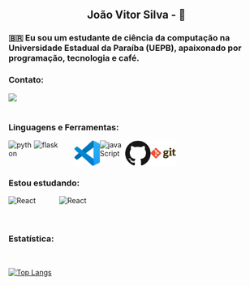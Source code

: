<div align="center">
  <h2>João Vitor Silva - 👋</h2>
</div>

### 🇧🇷 Eu sou um estudante de ciência da computação na Universidade Estadual da Paraíba (UEPB), apaixonado por programação, tecnologia e café.
<!-- 
### 🇬🇧 I am a computer science student at the State University of Paraíba (UEPB), and a future Data Scientist, passionate about programming, technology and coffee. -->


### Contato:

[<img align="left"  width="50px" src="https://w7.pngwing.com/pngs/273/291/png-transparent-linkedin-logo-blue-diagram-angle-area-linkedin-blue-angle-text-thumbnail.png" />](https://www.linkedin.com/in/jo%C3%A3o-vitor-barbosa-b04118197/)

<br />
<br />


### Linguagens e Ferramentas:

<img align="left" alt="python" width="50px" src="https://cdn3.iconfinder.com/data/icons/logos-and-brands-adobe/512/267_Python-512.png" />

<img align="left" alt="flask" width="80px" src="https://miro.medium.com/max/438/1*0G5zu7CnXdMT9pGbYUTQLQ.png" />

<img align="left" alt="visual studio code" width="50px" src="https://raw.githubusercontent.com/github/explore/80688e429a7d4ef2fca1e82350fe8e3517d3494d/topics/visual-studio-code/visual-studio-code.png" />

<img align="left" alt="javaScript" src="https://cdn.iconscout.com/icon/free/png-256/javascript-2752148-2284965.png" width="50px">

<!-- [<img align="left" alt="Scikit-learn" width="40px" src="https://upload.wikimedia.org/wikipedia/commons/0/05/Scikit_learn_logo_small.svg" />](https://scikit-learn.org/stable/) -->

<!-- <img align="left" alt="Azure" width="26px" src="https://www.parkmycloud.com/wp-content/uploads/2018/02/Azure_.png" />

<img align="left" alt="AWS" width="26px" src="https://cdn.jsdelivr.net/npm/simple-icons@3.4.0/icons/amazonaws.svg" />

<img align="left" alt="SQLServer" width="26px" src="https://img.icons8.com/color/2x/microsoft-sql-server.png" /> -->

<!-- <img align="left" alt="Pandas" width="26px" src="https://cdn.jsdelivr.net/npm/simple-icons@3.4.0/icons/pandas.svg" /> -->

<!-- <img align="left" alt="Pytorch" width="26px" src="https://cdn.jsdelivr.net/npm/simple-icons@3.4.0/icons/pytorch.svg" /> -->

<img align="left" alt="GitHub" width="50px" src="https://raw.githubusercontent.com/github/explore/78df643247d429f6cc873026c0622819ad797942/topics/github/github.png" />

<img align="left" alt="Git" width="50px" src="https://raw.githubusercontent.com/github/explore/80688e429a7d4ef2fca1e82350fe8e3517d3494d/topics/git/git.png" />

<!-- <img align="left" alt="Colab" width="26px" src="https://colab.research.google.com/img/colab_favicon.ico" /> -->

<!-- <img align="left" alt="Colab" width="26px" src="https://encrypted-tbn0.gstatic.com/images?q=tbn:ANd9GcRxDInR8iy2veWGceMDFC4yuh3ykxsMXt7kCwggq_Hn3lKyHSvtIaZbujbcd56sfdiDYOs&usqp=CAU" /> -->


<br />
<br />
<br />

### Estou estudando:

<!-- <img align="left" alt="João's Github Stats" src="https://github-readme-stats.vercel.app/api?username=joaoo-vittor&show_icons=true&hide_border=true&theme=dark" /> -->


<img align="left" alt="React" src="https://www.luiztools.com.br/wp-content/uploads/2020/06/reactJS.png" width="100px">

<img align="left" alt="React" src="https://www.theconsolelogs.com/react/react-native.png" width="100px">

<br />
<br />
<br />
<!-- 
<br />
<br />
<br />
<br />
<br />
<br /> -->

### Estatística:

<br />

[![Top Langs](https://github-readme-stats.vercel.app/api/top-langs/?username=joaoo-vittor&layout=compact&show_icons=true&hide_border=true&theme=dark)](https://github.com/anuraghazra/github-readme-stats)


